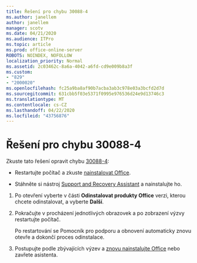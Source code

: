 ```yaml
---
title: Řešení pro chybu 30088-4
ms.author: janellem
author: janellem
manager: scotv
ms.date: 04/21/2020
ms.audience: ITPro
ms.topic: article
ms.prod: office-online-server
ROBOTS: NOINDEX, NOFOLLOW
localization_priority: Normal
ms.assetid: 2c03462c-8a6a-4042-a6fd-cd9e009b8a3f
ms.custom:
- "829"
- "2000020"
ms.openlocfilehash: fc25a9ba8af90b7acba3ab3c978e03a3bcfd2d7d
ms.sourcegitcommit: 631cbb5f03e5371f0995e976536d24e9d13746c3
ms.translationtype: MT
ms.contentlocale: cs-CZ
ms.lasthandoff: 04/22/2020
ms.locfileid: "43756876"
---
```

# <a name="solutions-for-error-30088-4"></a>Řešení pro chybu 30088-4

Zkuste tato řešení opravit chybu [30088-4](https://support.office.com/article/d5df89a9-0507-4b4c-92f9-22f457e630aa?wt.mc_id=Alchemy_ClientDIA):
  
- Restartujte počítač a zkuste [nainstalovat Office](https://portal.office.com/OLS/MySoftware.aspx).

- Stáhněte si nástroj [Support and Recovery Assistant](https://aka.ms/SARA-OfficeUninstall-Alchemy) a nainstalujte ho.

1. Po otevření vyberte v části **Odinstalovat produkty Office** verzi, kterou chcete odinstalovat, a vyberte **Další**.

2. Pokračujte v procházení jednotlivých obrazovek a po zobrazení výzvy restartujte počítač.

    Po restartování se Pomocník pro podporu a obnovení automaticky znovu otevře a dokončí proces odinstalace.

3. Postupujte podle zbývajících výzev a [znovu nainstalujte Office](https://portal.office.com/OLS/MySoftware.aspx) nebo zavřete asistenta.
